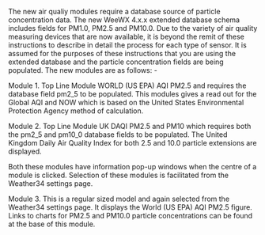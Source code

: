 The new air qualiy modules require a database source of particle concentration data. The new WeeWX 4.x.x extended database schema includes fields for PM1.0, PM2.5 and PM10.0. Due to the variety of air quality measuring devices that are now available, it is beyond the remit of these instructions to describe in detail the process for each type of sensor. It is assumed for the purposes of these instructions that you are using the extended database and the particle concentration fields are being populated. The new modules are as follows: -

Module 1. Top Line Module WORLD (US EPA) AQI PM2.5 and requires the database field pm2_5 to be populated. This modules gives a read out for the Global AQI and NOW which is based on the United States Environmental Protection Agency method of calculation.

Module 2. Top Line Module UK DAQI PM2.5 and PM10 which requires both the pm2_5 and pm10_0 database fields to be populated. The United Kingdom Daily Air Quality Index for both 2.5 and 10.0 particle extensions are displayed.

Both these modules have information pop-up windows when the centre of a module is clicked. Selection of these modules is facilitated from the Weather34 settings page.

Module 3. This is a regular sized model and again selected from the Weather34 settings page. It displays the World (US EPA) AQI PM2.5 figure. Links to charts for PM2.5 and PM10.0 particle concentrations can be found at the base of this module. 



